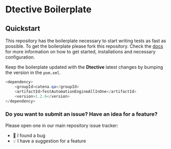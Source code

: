 # Dtective Boilerplate

## Quickstart

This repository has the boilerplate necessary to start writing tests as fast as possible.
To get the boilerplate please fork this repository. Check the [docs](https://catena-media.github.io/Dtective-boilerplate/docs/installation/) for more information on
how to get started, installations and necessary configuration.



Keep the boilerplate updated with the **Dtective** latest changes by bumping the version in the `pom.xml`.

```java
<dependency>
    <groupId>catena.qa</groupId>
    <artifactId>TestAutomationEngineAllInOne</artifactId>
    <version>1.2.6</version>
</dependency>
```

### Do you want to submit an issue? Have an idea for a feature?

Please open one in our main repository issue tracker:

  * 🐛 I found a bug
  * 💡 I have a suggestion for a feature

